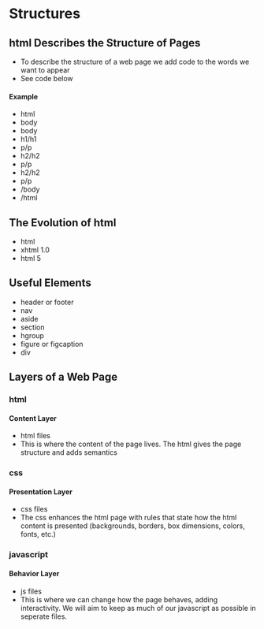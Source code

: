 # Structures

## html Describes the Structure of Pages

* To describe the structure of a web page we add code to the words we want to appear
* See code below

#### Example

* html
* body
* body
* h1/h1
* p/p
* h2/h2
* p/p
* h2/h2
* p/p
* /body
* /html

## The Evolution of html

* html
* xhtml 1.0
* html 5

## Useful Elements

* header or footer
* nav
* aside
* section
* hgroup
* figure or figcaption
* div

## Layers of a Web Page

### html

#### Content Layer

* html files
* This is where the content of the page lives.  The html gives the page structure and adds semantics

### css

#### Presentation Layer

* css files
* The css enhances the html page with rules that state how the html content is presented (backgrounds, borders, box dimensions, colors, fonts, etc.)

### javascript

#### Behavior Layer

* js files
* This is where we can change how the page behaves, adding interactivity.  We will aim to keep as much of our javascript as possible in seperate files.